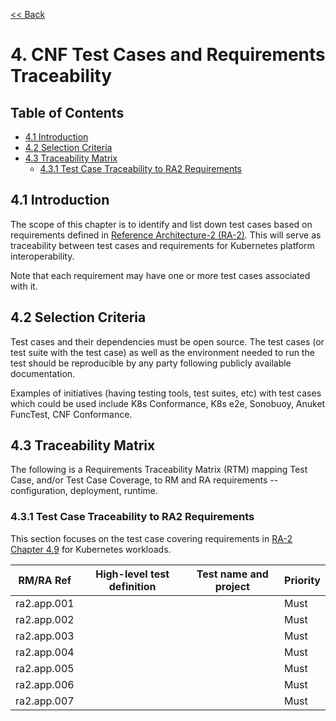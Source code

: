 [<< Back](../)

# 4. CNF Test Cases and Requirements Traceability

## Table of Contents
* [4.1 Introduction](#4.1)
* [4.2 Selection Criteria](#4.2)
* [4.3 Traceability Matrix](#4.3)
  * [4.3.1 Test Case Traceability to RA2 Requirements](#4.3.1)
  
<a name="4.1"></a>
## 4.1 Introduction
The scope of this chapter is to identify and list down test cases based on requirements defined in [Reference Architecture-2 (RA-2)](../../../ref_arch/kubernetes/README.md). This will serve as traceability between test cases and requirements for Kubernetes platform interoperability.

Note that each requirement may have one or more test cases associated with it.

<a name="4.2"></a>
## 4.2 Selection Criteria
Test cases and their dependencies must be open source. The test cases (or test suite with the test case) as well as the environment needed to run the test should be reproducible by any party following publicly available documentation.

Examples of initiatives (having testing tools, test suites, etc) with test cases which could be used include K8s Conformance, K8s e2e, Sonobuoy, Anuket FuncTest, CNF Conformance.

<a name="4.3"></a>
## 4.3 Traceability Matrix

The following is a Requirements Traceability Matrix (RTM) mapping Test Case, and/or Test Case Coverage, to RM and RA requirements -- configuration, deployment, runtime.

<a name="4.3.1"></a>
### 4.3.1 Test Case Traceability to RA2 Requirements
This section focuses on the test case covering requirements in [RA-2 Chapter 4.9](https://github.com/cntt-n/CNTT/blob/master/doc/ref_arch/kubernetes/chapters/chapter04.md#49-kubernetes-workloads) for Kubernetes workloads.

| RM/RA Ref | High-level test definition | Test name and project | Priority |
|---|---|---|---|
| ra2.app.001 | | | Must |
| ra2.app.002 | | | Must | 
| ra2.app.003 | | | Must | 
| ra2.app.004 | | | Must | 
| ra2.app.005 | | | Must | 
| ra2.app.006 | | | Must | 
| ra2.app.007 | | | Must | 
